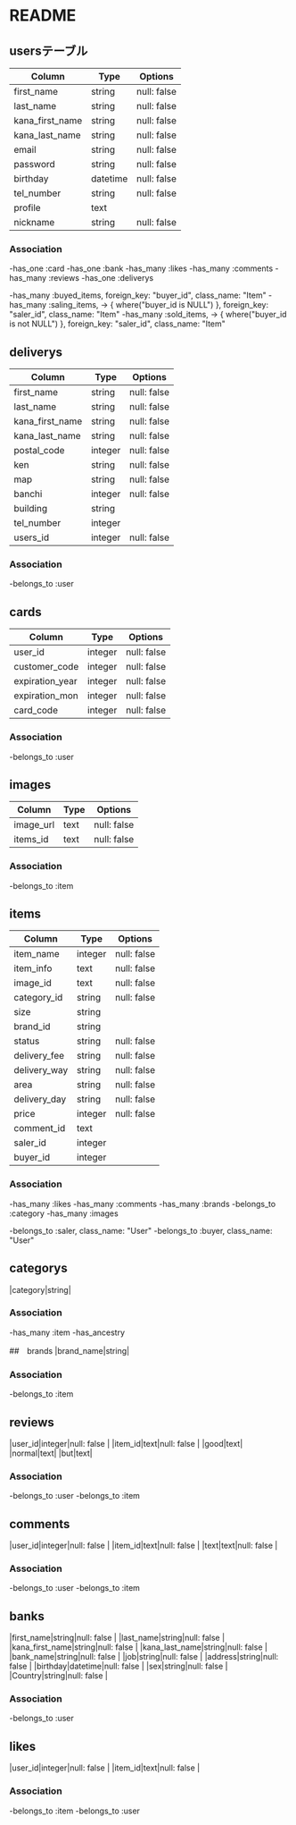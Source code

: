 # README

## usersテーブル
|Column|Type|Options|
|------|----|-------|
|first_name|string|null: false |
|last_name|string|null: false |
|kana_first_name|string|null: false |
|kana_last_name|string|null: false |
|email|string|null: false |
|password|string|null: false |
|birthday|datetime|null: false|
|tel_number|string|null: false |
|profile|text|
|nickname|string|null: false |
### Association
-has_one :card
-has_one :bank
-has_many :likes
-has_many :comments
-has_many :reviews
-has_one :deliverys
<!-- 現在売っている商品,買った商品、既に売った商品を取り出せるようにしている -->
-has_many :buyed_items, foreign_key: "buyer_id", class_name: "Item"
-has_many :saling_items, -> { where("buyer_id is NULL") }, foreign_key: "saler_id", class_name: "Item"
-has_many :sold_items, -> { where("buyer_id is not NULL") }, foreign_key: "saler_id", class_name: "Item"

## deliverys
|Column|Type|Options|
|------|----|-------|
|first_name|string|null: false |
|last_name|string|null: false |
|kana_first_name|string|null: false |
|kana_last_name|string|null: false |
|postal_code|integer|null: false |
|ken|string|null: false |
|map|string|null: false |
|banchi|integer|null: false |
|building|string|
|tel_number|integer|
|users_id|integer|null: false |
### Association
-belongs_to :user


## cards
|Column|Type|Options|
|------|----|-------|
|user_id|integer|null: false |
|customer_code|integer|null: false |
|expiration_year|integer|null: false 
|expiration_mon|integer|null: false |
|card_code|integer|null: false |
### Association
-belongs_to :user


## images
|Column|Type|Options|
|------|----|-------|
|image_url|text|null: false|
|items_id|text|null: false|
### Association
-belongs_to :item


## items
|Column|Type|Options|
|------|----|-------|
|item_name|integer|null: false |
|item_info|text|null: false |
|image_id|text|null: false|
|category_id|string|null: false |
|size|string|
|brand_id|string|
|status|string|null: false |
|delivery_fee|string|null: false|
|delivery_way|string|null: false|
|area|string|null: false|
|delivery_day|string|null: false|
|price|integer|null: false|
|comment_id|text|
|saler_id|integer|
|buyer_id|integer|
### Association
-has_many :likes
-has_many :comments
-has_many :brands
-belongs_to :category
-has_many :images
<!-- 購入者、出品者を取り出せるようにしている -->
-belongs_to :saler, class_name: "User"
-belongs_to :buyer, class_name: "User"

## categorys
|category|string|

### Association
-has_many :item
-has_ancestry



##　brands
|brand_name|string|
### Association
-belongs_to :item


## reviews
|user_id|integer|null: false |
|item_id|text|null: false |
|good|text|
|normal|text|
|but|text|
### Association
-belongs_to :user
-belongs_to :item


## comments
|user_id|integer|null: false |
|item_id|text|null: false |
|text|text|null: false |
### Association
-belongs_to :user
-belongs_to :item

## banks
|first_name|string|null: false |
|last_name|string|null: false |
|kana_first_name|string|null: false |
|kana_last_name|string|null: false |
|bank_name|string|null: false |
|job|string|null: false |
|address|string|null: false |
|birthday|datetime|null: false |
|sex|string|null: false |
|Country|string|null: false |
### Association
-belongs_to :user

## likes
|user_id|integer|null: false |
|item_id|text|null: false |
### Association
-belongs_to :item
-belongs_to :user


